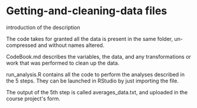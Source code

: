 # Getting-and-cleaning-data files
introduction of the description

The code takes for granted all the data is present in the same folder, un-compressed and without names altered.

CodeBook.md describes the variables, the data, and any transformations or work that was performed to clean up the data.

run_analysis.R contains all the code to perform the analyses described in the 5 steps. They can be launched in RStudio by just importing the file.

The output of the 5th step is called averages_data.txt, and uploaded in the course project's form.


